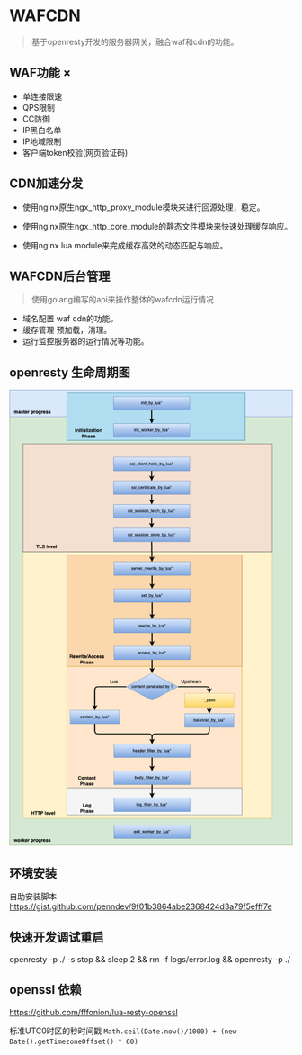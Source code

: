 # WAFCDN

> 基于openresty开发的服务器网关，融合waf和cdn的功能。

## WAF功能 ×


- 单连接限速
- QPS限制
- CC防御
- IP黑白名单
- IP地域限制
- 客户端token校验(网页验证码)

## CDN加速分发

- 使用nginx原生ngx_http_proxy_module模块来进行回源处理，稳定。

- 使用nginx原生ngx_http_core_module的静态文件模块来快速处理缓存响应。

- 使用nginx lua module来完成缓存高效的动态匹配与响应。

## WAFCDN后台管理

> 使用golang编写的api来操作整体的wafcdn运行情况 

- 域名配置 waf cdn的功能。
- 缓存管理 预加载，清理。
- 运行监控服务器的运行情况等功能。


## openresty 生命周期图

![流程图](https://raw.githubusercontent.com/openresty/lua-nginx-module/refs/heads/master/doc/images/lua_nginx_modules_directives.drawio.png)

## 环境安装

自助安装脚本 https://gist.github.com/penndev/9f01b3864abe2368424d3a79f5efff7e


## 快速开发调试重启

openresty -p ./ -s stop && sleep 2 && rm -f logs/error.log && openresty -p ./

## openssl 依赖
https://github.com/fffonion/lua-resty-openssl

标准UTC0时区的秒时间戳 `Math.ceil(Date.now()/1000) + (new Date().getTimezoneOffset() * 60)`

